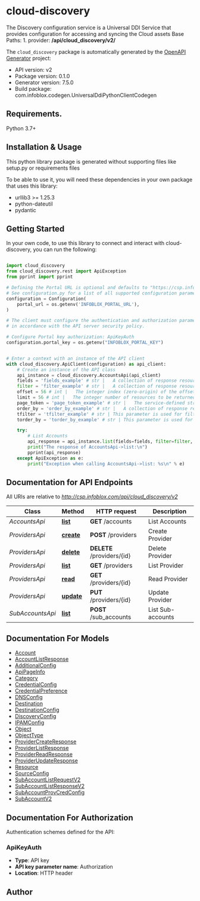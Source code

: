 # cloud-discovery
The Discovery configuration service is a Universal DDI Service that provides configuration for accessing and syncing the Cloud assets   Base Paths:  1. provider: **/api/cloud_discovery/v2/**  

The `cloud_discovery` package is automatically generated by the [OpenAPI Generator](https://openapi-generator.tech) project:

- API version: v2
- Package version: 0.1.0
- Generator version: 7.5.0
- Build package: com.infoblox.codegen.UniversalDdiPythonClientCodegen

## Requirements.

Python 3.7+

## Installation & Usage

This python library package is generated without supporting files like setup.py or requirements files

To be able to use it, you will need these dependencies in your own package that uses this library:

* urllib3 >= 1.25.3
* python-dateutil
* pydantic

## Getting Started

In your own code, to use this library to connect and interact with cloud-discovery,
you can run the following:

```python

import cloud_discovery
from cloud_discovery.rest import ApiException
from pprint import pprint

# Defining the Portal URL is optional and defaults to "https://csp.infoblox.com"
# See configuration.py for a list of all supported configuration parameters.
configuration = Configuration(
    portal_url = os.getenv('INFOBLOX_PORTAL_URL'),
)

# The client must configure the authentication and authorization parameters
# in accordance with the API server security policy.

# Configure Portal key authorization: ApiKeyAuth
configuration.portal_key = os.getenv("INFOBLOX_PORTAL_KEY")


# Enter a context with an instance of the API client
with cloud_discovery.ApiClient(configuration) as api_client:
    # Create an instance of the API class
    api_instance = cloud_discovery.AccountsApi(api_client)
    fields = 'fields_example' # str |   A collection of response resources can be transformed by specifying a set of JSON tags to be returned. For a “flat” resource, the tag name is straightforward. If field selection is allowed on non-flat hierarchical resources, the service should implement a qualified naming scheme such as dot-qualification to reference data down the hierarchy. If a resource does not have the specified tag, the tag does not appear in the output resource.  Specify this parameter as a comma-separated list of JSON tag names.         (optional)
    filter = 'filter_example' # str |   A collection of response resources can be filtered by a logical expression string that includes JSON tag references to values in each resource, literal values, and logical operators. If a resource does not have the specified tag, its value is assumed to be null.  Literal values include numbers (integer and floating-point), and quoted (both single- or double-quoted) literal strings, and 'null'. The following operators are commonly used in filter expressions:  |  Op   |  Description               |  |  --   |  -----------               |  |  ==   |  Equal                     |  |  !=   |  Not Equal                 |  |  >    |  Greater Than              |  |   >=  |  Greater Than or Equal To  |  |  <    |  Less Than                 |  |  <=   |  Less Than or Equal To     |  |  and  |  Logical AND               |  |  ~    |  Matches Regex             |  |  !~   |  Does Not Match Regex      |  |  or   |  Logical OR                |  |  not  |  Logical NOT               |  |  ()   |  Groupping Operators       |         (optional)
    offset = 56 # int |   The integer index (zero-origin) of the offset into a collection of resources. If omitted or null the value is assumed to be '0'.          (optional)
    limit = 56 # int |   The integer number of resources to be returned in the response. The service may impose maximum value. If omitted the service may impose a default value.          (optional)
    page_token = 'page_token_example' # str |   The service-defined string used to identify a page of resources. A null value indicates the first page.          (optional)
    order_by = 'order_by_example' # str |   A collection of response resources can be sorted by their JSON tags. For a 'flat' resource, the tag name is straightforward. If sorting is allowed on non-flat hierarchical resources, the service should implement a qualified naming scheme such as dot-qualification to reference data down the hierarchy. If a resource does not have the specified tag, its value is assumed to be null.)  Specify this parameter as a comma-separated list of JSON tag names. The sort direction can be specified by a suffix separated by whitespace before the tag name. The suffix 'asc' sorts the data in ascending order. The suffix 'desc' sorts the data in descending order. If no suffix is specified the data is sorted in ascending order.         (optional)
    tfilter = 'tfilter_example' # str | This parameter is used for filtering by tags. (optional)
    torder_by = 'torder_by_example' # str | This parameter is used for sorting by tags. (optional)

    try:
        # List Accounts
        api_response = api_instance.list(fields=fields, filter=filter, offset=offset, limit=limit, page_token=page_token, order_by=order_by, tfilter=tfilter, torder_by=torder_by)
        print("The response of AccountsApi->list:\n")
        pprint(api_response)
    except ApiException as e:
        print("Exception when calling AccountsApi->list: %s\n" % e)

```

## Documentation for API Endpoints

All URIs are relative to *http://csp.infoblox.com/api/cloud_discovery/v2*

Class | Method | HTTP request | Description
------------ | ------------- | ------------- | -------------
*AccountsApi* | [**list**](cloud_discovery/docs/AccountsApi.md#list) | **GET** /accounts | List Accounts
*ProvidersApi* | [**create**](cloud_discovery/docs/ProvidersApi.md#create) | **POST** /providers | Create Provider
*ProvidersApi* | [**delete**](cloud_discovery/docs/ProvidersApi.md#delete) | **DELETE** /providers/{id} | Delete Provider
*ProvidersApi* | [**list**](cloud_discovery/docs/ProvidersApi.md#list) | **GET** /providers | List Provider
*ProvidersApi* | [**read**](cloud_discovery/docs/ProvidersApi.md#read) | **GET** /providers/{id} | Read Provider
*ProvidersApi* | [**update**](cloud_discovery/docs/ProvidersApi.md#update) | **PUT** /providers/{id} | Update Provider
*SubAccountsApi* | [**list**](cloud_discovery/docs/SubAccountsApi.md#list) | **POST** /sub_accounts | List Sub-accounts


## Documentation For Models

 - [Account](cloud_discovery/docs/Account.md)
 - [AccountListResponse](cloud_discovery/docs/AccountListResponse.md)
 - [AdditionalConfig](cloud_discovery/docs/AdditionalConfig.md)
 - [ApiPageInfo](cloud_discovery/docs/ApiPageInfo.md)
 - [Category](cloud_discovery/docs/Category.md)
 - [CredentialConfig](cloud_discovery/docs/CredentialConfig.md)
 - [CredentialPreference](cloud_discovery/docs/CredentialPreference.md)
 - [DNSConfig](cloud_discovery/docs/DNSConfig.md)
 - [Destination](cloud_discovery/docs/Destination.md)
 - [DestinationConfig](cloud_discovery/docs/DestinationConfig.md)
 - [DiscoveryConfig](cloud_discovery/docs/DiscoveryConfig.md)
 - [IPAMConfig](cloud_discovery/docs/IPAMConfig.md)
 - [Object](cloud_discovery/docs/Object.md)
 - [ObjectType](cloud_discovery/docs/ObjectType.md)
 - [ProviderCreateResponse](cloud_discovery/docs/ProviderCreateResponse.md)
 - [ProviderListResponse](cloud_discovery/docs/ProviderListResponse.md)
 - [ProviderReadResponse](cloud_discovery/docs/ProviderReadResponse.md)
 - [ProviderUpdateResponse](cloud_discovery/docs/ProviderUpdateResponse.md)
 - [Resource](cloud_discovery/docs/Resource.md)
 - [SourceConfig](cloud_discovery/docs/SourceConfig.md)
 - [SubAccountListRequestV2](cloud_discovery/docs/SubAccountListRequestV2.md)
 - [SubAccountListResponseV2](cloud_discovery/docs/SubAccountListResponseV2.md)
 - [SubAccountProvCredConfig](cloud_discovery/docs/SubAccountProvCredConfig.md)
 - [SubAccountV2](cloud_discovery/docs/SubAccountV2.md)


<a id="documentation-for-authorization"></a>
## Documentation For Authorization


Authentication schemes defined for the API:
<a id="ApiKeyAuth"></a>
### ApiKeyAuth

- **Type**: API key
- **API key parameter name**: Authorization
- **Location**: HTTP header


## Author




